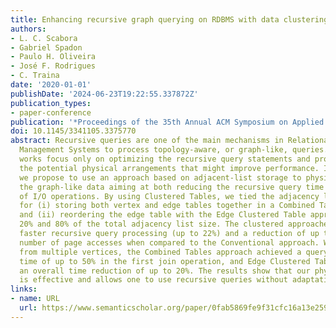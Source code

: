 ```yaml
---
title: Enhancing recursive graph querying on RDBMS with data clustering approaches
authors:
- L. C. Scabora
- Gabriel Spadon
- Paulo H. Oliveira
- José F. Rodrigues
- C. Traina
date: '2020-01-01'
publishDate: '2024-06-23T19:22:55.337872Z'
publication_types:
- paper-conference
publication: '*Proceedings of the 35th Annual ACM Symposium on Applied Computing*'
doi: 10.1145/3341105.3375770
abstract: Recursive queries are one of the main mechanisms in Relational Database
  Management Systems to process topology-aware, or graph-like, queries. However, existing
  works focus only on optimizing the recursive query statements and processing, disregarding
  the potential physical arrangements that might improve performance. In this work,
  we propose to use an approach based on adjacent-list storage to physically organize
  the graph-like data aiming at both reducing the recursive query time and the number
  of I/O operations. By using Clustered Tables, we tied the adjacency list in chunks
  for (i) storing both vertex and edge tables together in a Combined Tables approach;
  and (ii) reordering the edge table with the Edge Clustered Table approach using
  20% and 80% of the total adjacency list size. The clustered approaches enabled a
  faster recursive query processing (up to 22%) and a reduction of up to 61% in the
  number of page accesses when compared to the Conventional approach. When starting
  from multiple vertices, the Combined Tables approach achieved a query reduction
  time of up to 50% in the first join operation, and Edge Clustered Table 20% provided
  an overall time reduction of up to 20%. The results show that our physical design
  is effective and allows one to use recursive queries without adaptations.
links:
- name: URL
  url: https://www.semanticscholar.org/paper/0fab5869fe9f31cfc16a13e259e6cde2bd7af26d
---
```


